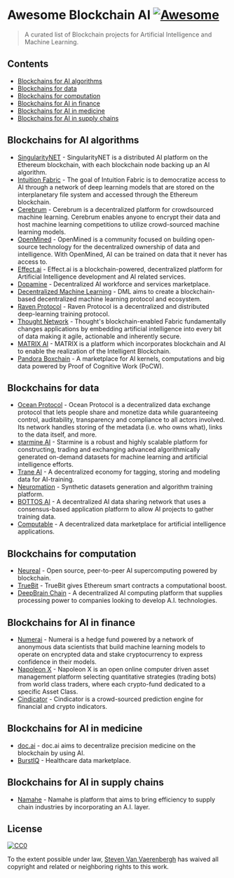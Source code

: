 # Awesome Blockchain AI  [![Awesome](https://awesome.re/badge.svg)](https://awesome.re)

> A curated list of Blockchain projects for Artificial Intelligence and Machine Learning.

## Contents

- [Blockchains for AI algorithms](#blockchains-for-ai-algorithms)
- [Blockchains for data](#blockchains-for-data)
- [Blockchains for computation](#blockchains-for-computation)
- [Blockchains for AI in finance](#blockchains-for-ai-in-finance)
- [Blockchains for AI in medicine](#blockchains-for-ai-in-medicine)
- [Blockchains for AI in supply chains](#blockchains-for-ai-in-supply-chains)

## Blockchains for AI algorithms

- [SingularityNET](https://singularitynet.io/) - SingularityNET is a distributed AI platform on the Ethereum blockchain, with each blockchain node backing up an AI algorithm.
- [Intuition Fabric](https://intuitionfabric.com) - The goal of Intuition Fabric is to democratize access to AI through a network of deep learning models that are stored on the interplanetary file system and accessed through the Ethereum blockchain.
- [Cerebrum](https://cerebrum.world/) - Cerebrum is a decentralized platform for crowdsourced machine learning. Cerebrum enables anyone to encrypt their data and host machine learning competitions to utilize crowd-sourced machine learning models. 
- [OpenMined](https://openmined.org/) - OpenMined is a community focused on building open-source technology for the decentralized ownership of data and intelligence. With OpenMined, AI can be trained on data that it never has access to.
- [Effect.ai](https://effect.ai) - Effect.ai is a blockchain-powered, decentralized platform for Artificial Intelligence development and AI related services.
- [Dopamine](https://dopamine.ai/) - Decentralized AI workforce and services marketplace.
- [Decentralized Machine Learning](https://decentralizedml.com/) - DML aims to create a blockchain-based decentralized machine learning protocol and ecosystem.
- [Raven Protocol](https://www.ravenprotocol.com/) - Raven Protocol is a decentralized and distributed deep-learning training protocol.
- [Thought Network](https://thought.live/) - Thought's blockchain-enabled Fabric fundamentally changes applications by embedding artificial intelligence into every bit of data making it agile, actionable and inherently secure.
- [MATRIX AI](https://www.matrix.io/) - MATRIX is a platform which incorporates blockchain and AI to enable the realization of the Intelligent Blockchain.
- [Pandora Boxchain](https://pandoraboxchain.ai/) - A marketplace for AI kernels, computations and big data powered by Proof of Cognitive Work (PoCW).

## Blockchains for data

- [Ocean Protocol](https://oceanprotocol.com/) - Ocean Protocol is a decentralized data exchange protocol that lets people share and monetize data while guaranteeing control, auditability, transparency and compliance to all actors involved. Its network handles storing of the metadata (i.e. who owns what), links to the data itself, and more.
- [starmine AI](http://starmine.ai/) - Starmine is a robust and highly scalable platform for constructing, trading and exchanging advanced algorithmically generated on-demand datasets for machine learning and artificial intelligence efforts.
- [Trane AI](http://www.trane.ai/) - A decentralized economy for tagging, storing and modeling data for AI-training.
- [Neuromation](https://neuromation.io/) - Synthetic datasets generation and algorithm training platform.
- [BOTTOS AI](https://bottos.org/) - A decentralized AI data sharing network that uses a consensus-based application platform to allow AI projects to gather training data.
- [Computable](https://www.computable.io/) - A decentralized data marketplace for artificial intelligence applications.

## Blockchains for computation

- [Neureal](https://neureal.net/) - Open source, peer-to-peer AI supercomputing powered by blockchain.
- [TrueBit](https://truebit.io/) - TrueBit gives Ethereum smart contracts a computational boost.
- [DeepBrain Chain](https://www.deepbrainchain.org/) - A decentralized AI computing platform that supplies processing power to companies looking to develop A.I. technologies.

## Blockchains for AI in finance

- [Numerai](https://numer.ai/) - Numerai is a hedge fund powered by a network of anonymous data scientists that build machine learning models to operate on encrypted data and stake cryptocurrency to express confidence in their models.
- [Napoleon X](https://www.napoleonx.ai/) - Napoleon X is an open online computer driven asset management platform selecting quantitative strategies (trading bots) from world class traders, where each crypto-fund dedicated to a specific Asset Class.
- [Cindicator](https://cindicator.com/) - Cindicator is a crowd-sourced prediction engine for financial and crypto indicators. 

## Blockchains for AI in medicine

- [doc.ai](https://doc.ai/about) - doc.ai aims to decentralize precision medicine on the blockchain by using AI.
- [BurstIQ](https://www.burstiq.com/) - Healthcare data marketplace.

## Blockchains for AI in supply chains

- [Namahe](https://namahe.io/) - Namahe is platform that aims to bring efficiency to supply chain industries by incorporating an A.I. layer.

## License

[![CC0](https://i.creativecommons.org/p/zero/1.0/88x31.png)](https://creativecommons.org/publicdomain/zero/1.0/)

To the extent possible under law, [Steven Van Vaerenbergh](http://github.com/steven2358) has waived all copyright and related or neighboring rights to this work.
